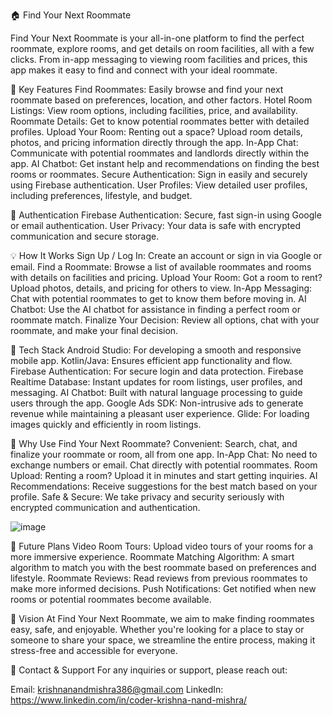 🏠 Find Your Next Roommate

Find Your Next Roommate is your all-in-one platform to find the perfect roommate, explore rooms, and get details on room facilities, all with a few clicks. From in-app messaging to viewing room facilities and prices, this app makes it easy to find and connect with your ideal roommate.

🌟 Key Features
Find Roommates: Easily browse and find your next roommate based on preferences, location, and other factors.
Hotel Room Listings: View room options, including facilities, price, and availability.
Roommate Details: Get to know potential roommates better with detailed profiles.
Upload Your Room: Renting out a space? Upload room details, photos, and pricing information directly through the app.
In-App Chat: Communicate with potential roommates and landlords directly within the app.
AI Chatbot: Get instant help and recommendations on finding the best rooms or roommates.
Secure Authentication: Sign in easily and securely using Firebase authentication.
User Profiles: View detailed user profiles, including preferences, lifestyle, and budget.

🔐 Authentication
Firebase Authentication: Secure, fast sign-in using Google or email authentication.
User Privacy: Your data is safe with encrypted communication and secure storage.

💡 How It Works
Sign Up / Log In: Create an account or sign in via Google or email.
Find a Roommate: Browse a list of available roommates and rooms with details on facilities and pricing.
Upload Your Room: Got a room to rent? Upload photos, details, and pricing for others to view.
In-App Messaging: Chat with potential roommates to get to know them before moving in.
AI Chatbot: Use the AI chatbot for assistance in finding a perfect room or roommate match.
Finalize Your Decision: Review all options, chat with your roommate, and make your final decision.

🧩 Tech Stack
Android Studio: For developing a smooth and responsive mobile app.
Kotlin/Java: Ensures efficient app functionality and flow.
Firebase Authentication: For secure login and data protection.
Firebase Realtime Database: Instant updates for room listings, user profiles, and messaging.
AI Chatbot: Built with natural language processing to guide users through the app.
Google Ads SDK: Non-intrusive ads to generate revenue while maintaining a pleasant user experience.
Glide: For loading images quickly and efficiently in room listings.

🎯 Why Use Find Your Next Roommate?
Convenient: Search, chat, and finalize your roommate or room, all from one app.
In-App Chat: No need to exchange numbers or email. Chat directly with potential roommates.
Room Upload: Renting a room? Upload it in minutes and start getting inquiries.
AI Recommendations: Receive suggestions for the best match based on your profile.
Safe & Secure: We take privacy and security seriously with encrypted communication and authentication.

![image](https://github.com/user-attachments/assets/3b19f58f-1600-4119-95d8-b9c6415ae6ad)


🚀 Future Plans
Video Room Tours: Upload video tours of your rooms for a more immersive experience.
Roommate Matching Algorithm: A smart algorithm to match you with the best roommate based on preferences and lifestyle.
Roommate Reviews: Read reviews from previous roommates to make more informed decisions.
Push Notifications: Get notified when new rooms or potential roommates become available.

🔮 Vision
At Find Your Next Roommate, we aim to make finding roommates easy, safe, and enjoyable. Whether you're looking for a place to stay or someone to share your space, we streamline the entire process, making it stress-free and accessible for everyone.

💬 Contact & Support
For any inquiries or support, please reach out:

Email: krishnanandmishra386@gmail.com
LinkedIn: https://www.linkedin.com/in/coder-krishna-nand-mishra/

